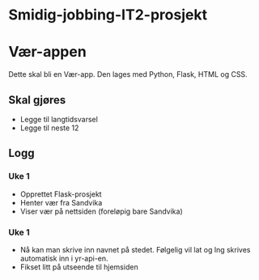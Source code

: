 # Smidig-jobbing-IT2-prosjekt

# Vær-appen

Dette skal bli en Vær-app. Den lages med Python, Flask, HTML og CSS.

## Skal gjøres

- Legge til langtidsvarsel
- Legge til neste 12


## Logg

### Uke 1

- Opprettet Flask-prosjekt
- Henter vær fra Sandvika
- Viser vær på nettsiden (foreløpig bare Sandvika)

### Uke 1
- Nå kan man skrive inn navnet på stedet. Følgelig vil lat og lng skrives automatisk inn i yr-api-en. 
- Fikset litt på utseende til hjemsiden


